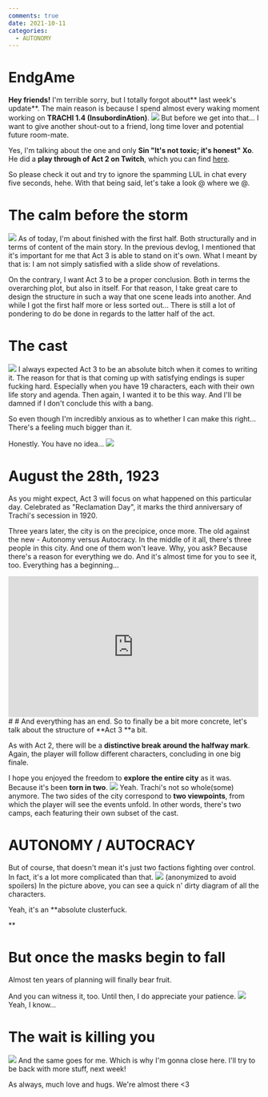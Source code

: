 ```yaml
---
comments: true
date: 2021-10-11
categories:
  - AUTONOMY
---
```


# EndgAme

**Hey friends!**
I'm terrible sorry, but I totally forgot about** last week's update**.
The main reason is because I spend almost every waking moment working on **TRACHI 1.4 (InsubordinAtion)**.
![](../../../../assets/blog/images/itch/2021/s9MoG2.png)
But before we get into that...
I want to give another shout-out to a friend, long time lover and potential future room-mate.

Yes, I'm talking about the one and only **Sin "It's not toxic; it's honest" Xo**.
He did a **play through of Act 2 on Twitch**, which you can find [here](https://www.twitch.tv/videos/1171972580).

So please check it out and try to ignore the spamming LUL in chat every five seconds, hehe.
With that being said, let's take a look @ where we @.
<!-- more -->

# The calm before the storm
![](../../../../assets/blog/images/itch/2021/A5ZD_m.png)
As of today, I'm about finished with the first half.
Both structurally and in terms of content of the main story.
In the previous devlog, I mentioned that it's important for me that Act 3 is able to stand on it's own.
What I meant by that is: I am not simply satisfied with a slide show of revelations.

On the contrary, I want Act 3 to be a proper conclusion.
Both in terms the overarching plot, but also in itself.
For that reason, I take great care to design the structure in such a way that one scene leads into another.
And while I got the first half more or less sorted out...
There is still a lot of pondering to do be done in regards to the latter half of the act.

# The cast
![](../../../../assets/blog/images/itch/2021/xWFN1C.png)
I always expected Act 3 to be an absolute bitch when it comes to writing it.
The reason for that is that coming up with satisfying endings is super fucking hard.
Especially when you have 19 characters, each with their own life story and agenda.
Then again, I wanted it to be this way.
And I'll be damned if I don't conclude this with a bang.

So even though I'm incredibly anxious as to whether I can make this right...
There's a feeling much bigger than it.

Honestly.
You have no idea...
![](../../../../assets/blog/images/itch/2021/B3XAQb.png)

# August the 28th, 1923
As you might expect, Act 3 will focus on what happened on this particular day.
Celebrated as "Reclamation Day", it marks the third anniversary of Trachi's secession in 1920.

Three years later, the city is on the precipice, once more.
The old against the new -
Autonomy versus Autocracy.
In the middle of it all, there's three people in this city.
And one of them won't leave.
Why, you ask?
Because there's a reason for everything we do.
And it's almost time for you to see it, too.
Everything has a beginning...
<iframe src="https://www.youtube.com/embed/QLzXM3aGDK4" width="500" height="281" frameborder="0" allowfullscreen></iframe>
#
# And everything has an end.
So to finally be a bit more concrete, let's talk about the structure of **Act 3 **a bit.

As with Act 2, there will be a **distinctive break around the halfway mark**.
Again, the player will follow different characters, concluding in one big finale.

I hope you enjoyed the freedom to **explore** **the entire city** as it was.
Because it's been **torn in two**.
![](../../../../assets/blog/images/itch/2021/3e_CC_.png)
Yeah. Trachi's not so whole(some) anymore.
The two sides of the city correspond to **two viewpoints**, from which the player will see the events unfold.
In other words, there's two camps, each featuring their own subset of the cast.

# AUTONOMY / AUTOCRACY
But of course, that doesn't mean it's just two factions fighting over control.
In fact, it's a lot more complicated than that.
![](../../../../assets/blog/images/itch/2021/qp0ut3.png)
(anonymized to avoid spoilers)
In the picture above, you can see a quick n' dirty diagram of all the characters.

Yeah, it's an **absolute clusterfuck.

**
# But once the masks begin to fall
Almost ten years of planning will finally bear fruit.

And you can witness it, too.
Until then, I do appreciate your patience.
![](../../../../assets/blog/images/itch/2021/g6fPeW.png)
Yeah, I know...
# The wait is killing you
![](../../../../assets/blog/images/itch/2021/zzlybO.png)
And the same goes for me.
Which is why I'm gonna close here.
I'll try to be back with more stuff, next week!

As always, much love and hugs.
We're almost there <3
